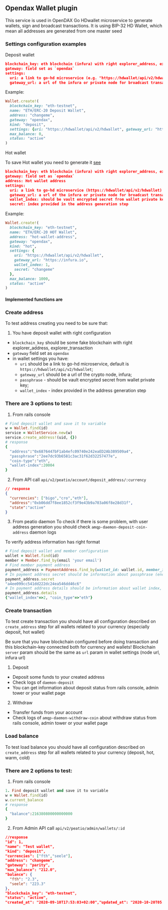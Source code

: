 ##  Opendax Wallet plugin

This service is used in OpenDAX Go HDwallet microservice to generate wallets, sign and broadcast transactions. It is using BIP-32 HD Wallet, which mean all addresses are generated from one master seed

### Settings configuration examples

Deposit wallet

```json
blockchain_key: eth blockchain (infura) with right explorer_address, explorer_transaction
gateway: field set as `opendax`
settings:
  uri: a link to go-hd microservice (e.g. "https://hdwallet/api/v2/hdwallet")
  gateway_url: a url of the infura or private node for broadcast transactions
```

Example:
```ruby
Wallet.create!(
  blockchain_key: "eth-testnet",
  name: "ETH/ERC-20 Deposit Wallet",
  address: "changeme",
  gateway: "opendax",
  kind: "deposit",
  settings: {uri: "https://hdwallet/api/v2/hdwallet", gateway_url: "https://infura.io"},
  max_balance: 0,
  status: "active"
)
```

Hot wallet

To save Hot wallet you need to generate it [see](#create-address)

```json
blockchain_key: eth blockchain (infura) with right explorer_address, explorer_transaction
gateway: field set as `opendax`
address: Hot wallet address
settings:
  uri: a link to go-hd microservice (https://hdwallet/api/v2/hdwallet)
  gateway_url: a url of the infura or private node for broadcast transactions
  wallet_index: should be vault encrypted secret from wallet private key
  secret: index provided in the address generation step
```

Example:
```ruby
Wallet.create!(
  blockchain_key: "eth-testnet",
  name: "ETH/ERC-20 HOT Wallet",
  address: "hot-wallet-address",
  gateway: "opendax",
  kind: "hot",
  settings: { 
    uri: "https://hdwallet/api/v2/hdwallet",
    gateway_url: "https://infura.io",
    wallet_index: 1,
    secret: "changeme"
  },
  max_balance: 1000,
  status: "active"
)
```


#### Implemented functions are
### Create address
To test address creating you need to be sure that:
1. You have deposit wallet with right configuration
- `blockchain_key` should be some fake blockchain with right explorer_address, explorer_transaction
- `gateway` field set as `opendax`
- in wallet settings you have:
  - `uri` should be a link to go-hd microservice, default is `https://hdwallet/api/v2/hdwallet`;
  - `gateway_url` should be a url of the crypto node, infura;
  - `passphrase` - should be vault encrypted secret from wallet private key;
  - `wallet_index` - index provided in the address generation step

### There are 3 options to test:
1. From rails console

```ruby
# Find deposit wallet and save it to variable
w = Wallet.find(id)
service = WalletService.new(w)
service.create_address!(uid, {})
# response
{
  "address":"0x6876447bF1ab4efc09740e242eaED2Ab389509a4",
  "passphrase":"2ee7dc93b6581c3ac31f62d32257477e",
  "coin-type":"eth",
  "wallet-index":20004
}
```

2. From API call
`api/v2/peatio/account/deposit_address/:currency`
```json
// response
{
  "currencies": ["bigo","cro","eth"],
  "address":"0xb06dd7f8ee1852cf3f9e43b9a703a06f8e28d31f",
  "state":"active"
}
```

3. From peatio daemon
To check if there is some problem, with user address generation you should check `amqp-daemon-deposit-coin-address` daemon logs

To verify address information has right format
```ruby
# Find deposit wallet and member configuration
wallet = Wallet.find(id)
member = Member.find_by(email 'your email')
# Find member payment address
payment_address = PaymentAddress.find_by(wallet_id: wallet.id, member_id: member.id)
# In payment address secret should be information about passphrase (encrypted password from private key)
payment_address.secret
"a4ee099cc541dd222dc24ea546dd46c6"
# In payment address details should be information about wallet index, and coin type
payment_address.details
{"wallet_index"=>2, "coin_type"=>"eth"}
```

### Create transaction

To test create transaction you should have all  configuration described on `create_address` step for all wallets related to your currency (especially deposit, hot wallet)

Be sure that you have blockchain configured before doing transaction and this blockchain-key connected both for currency and wallets!
Blockchain `server` param should be the same as `url` param in wallet settings (node url, infura url)
1. Deposit
- Deposit some funds to your created address
- Check logs of `daemon-deposit`
- You can get information about deposit status from rails console, admin tower or your wallet page
2. Withdraw
- Transfer funds from your account
- Check logs of `amqp-daemon-withdraw-coin` about withdraw status from rails console, admin tower or your wallet page

### Load balance
To test load balance you should have all configuration described on `create_address` step for all wallets related to your currency (deposit, hot, warm, cold)
### There are 2 options to test:
1. From rails console
```ruby
1. Find deposit wallet and save it to variable
w = Wallet.find(id)
w.current_balance
# response
{
  "balance":216380800000000000
}
```
2. From Admin API call
`api/v2/peatio/admin/wallets/:id`
```json
//response
"id": 1,
"name": "Test wallet",
"kind": "deposit",
"currencies": ["fth","seele"],
"address": "changeme",
"gateway": "parity",
"max_balance": "212.0",
"balance": {
  "fth": "2.3",
  "seele": "223.3"
},
"blockchain_key": "eth-testnet",
"status": "active",
"created_at": "2020-09-10T17:53:03+02:00","updated_at": "2020-10-20T05:00:49+02:00"
```
